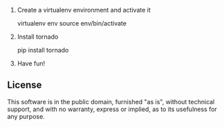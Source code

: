 1. Create a virtualenv environment and activate it

    virtualenv env
    source env/bin/activate

1. Install tornado

    pip install tornado

1. Have fun!

## License
This software is in the public domain, furnished "as is", without technical 
support, and with no warranty, express or implied, as to its usefulness for
any purpose.
